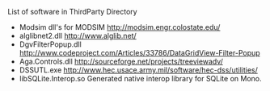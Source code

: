 List of software in ThirdParty Directory

* Modsim  dll's for MODSIM  http://modsim.engr.colostate.edu/
* alglibnet2.dll  http://www.alglib.net/
* DgvFilterPopup.dll http://www.codeproject.com/Articles/33786/DataGridView-Filter-Popup
* Aga.Controls.dll http://sourceforge.net/projects/treeviewadv/
* DSSUTL.exe  http://www.hec.usace.army.mil/software/hec-dss/utilities/
* libSQLite.Interop.so  Generated native interop library for SQLite on Mono.
